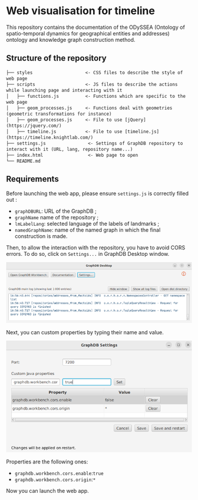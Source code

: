# Web visualisation for timeline

This repository contains the documentation of the ODySSEA (Ontology of spatio-temporal dynamics for geographical entities and addresses) ontology and knowledge graph construction method.

## Structure of the repository
```
├── styles                    <- CSS files to describe the style of web page
├── scripts                   <- JS files to describe the actions while launching page and interacting with it
│   ├── functions.js          <- Functions which are specific to the web page
│   ├── geom_processes.js     <- Functions deal with geometries (geometric transformations for instance)
│   ├── geom_processes.js     <- File to use [jQuery](https://jquery.com/)
│   ├── timeline.js           <- File to use [timeline.js](https://timeline.knightlab.com/)
├── settings.js                <- Settings of GraphDB repository to interact with it (URL, lang, repository name...)
├── index.html                 <- Web page to open
└── README.md
```

## Requirements

Before launching the web app, please ensure `settings.js` is correctly filled out :
* `graphDBURL`: URL of the GraphDB ;
* `graphName`  name of the repository ;
* `lmLabelLang`: selected language of the labels of landmarks ;
* `namedGraphName`: name of the named graph in which the final construction is made.

Then, to allow the interaction with the repository, you have to avoid CORS errors. To do so, click on `Settings...` in GraphDB Desktop window.

![image](./images/graphdb_main.png)

Next, you can custom properties by typing their name and value.

![image](./images/graphdb_settings.png)

Properties are the following ones:
* `graphdb.workbench.cors.enable`:`true` 
* `graphdb.workbench.cors.origin`:`*`

Now you can launch the web app.
